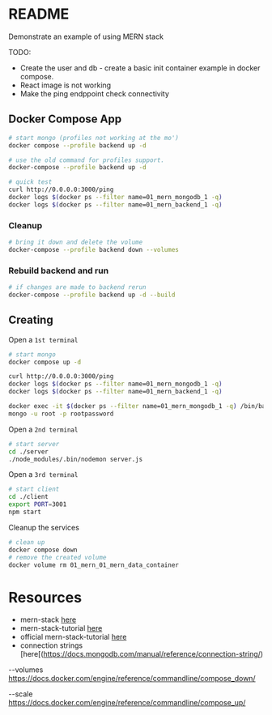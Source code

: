 # README
Demonstrate an example of using MERN stack

TODO:
* Create the user and db - create a basic init container example in docker compose.
* React image is not working 
* Make the ping endppoint check connectivity

## Docker Compose App
```sh
# start mongo (profiles not working at the mo')
docker compose --profile backend up -d 

# use the old command for profiles support.  
docker-compose --profile backend up -d 

# quick test
curl http://0.0.0.0:3000/ping 
docker logs $(docker ps --filter name=01_mern_mongodb_1 -q)
docker logs $(docker ps --filter name=01_mern_backend_1 -q) 
```

### Cleanup
```sh
# bring it down and delete the volume
docker-compose --profile backend down --volumes
```

### Rebuild backend and run
```sh
# if changes are made to backend rerun
docker-compose --profile backend up -d --build
```

## Creating
Open a `1st terminal`
```sh
# start mongo
docker compose up -d 

curl http://0.0.0.0:3000/ping 
docker logs $(docker ps --filter name=01_mern_mongodb_1 -q)
docker logs $(docker ps --filter name=01_mern_backend_1 -q) 
```

```sh
docker exec -it $(docker ps --filter name=01_mern_mongodb_1 -q) /bin/bash
mongo -u root -p rootpassword
```


Open a `2nd terminal`
```sh
# start server
cd ./server
./node_modules/.bin/nodemon server.js
```

Open a `3rd terminal`
```sh
# start client
cd ./client
export PORT=3001
npm start
```

Cleanup the services
```sh
# clean up
docker compose down
# remove the created volume
docker volume rm 01_mern_01_mern_data_container
```


# Resources 
* mern-stack [here](https://www.mongodb.com/mern-stack)  
* mern-stack-tutorial [here](https://blog.logrocket.com/mern-stack-tutorial/)  
* official mern-stack-tutorial [here](https://www.mongodb.com/languages/mern-stack-tutorial) 
* connection strings [here[(https://docs.mongodb.com/manual/reference/connection-string/)  

--volumes
https://docs.docker.com/engine/reference/commandline/compose_down/

--scale
https://docs.docker.com/engine/reference/commandline/compose_up/

